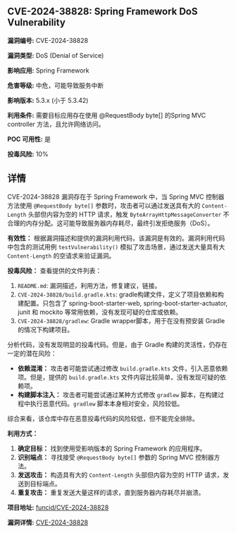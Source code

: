 ## CVE-2024-38828: Spring Framework DoS Vulnerability

**漏洞编号:** CVE-2024-38828

**漏洞类型:** DoS (Denial of Service)

**影响应用:** Spring Framework

**危害等级:** 中危，可能导致服务中断

**影响版本:** 5.3.x (小于 5.3.42)

**利用条件:** 需要目标应用存在使用 @RequestBody byte[] 的Spring MVC controller 方法，且允许网络访问。

**POC 可用性:** 是

**投毒风险:** 10%

## 详情

CVE-2024-38828 漏洞存在于 Spring Framework 中，当 Spring MVC 控制器方法使用 `@RequestBody byte[]` 参数时，攻击者可以通过发送具有大的 `Content-Length` 头部但内容为空的 HTTP 请求，触发 `ByteArrayHttpMessageConverter` 不合理的内存分配。这可能导致服务器内存耗尽，最终引发拒绝服务（DoS）。

**有效性：**
根据漏洞描述和提供的漏洞利用代码，该漏洞是有效的。漏洞利用代码中包含的测试用例 `testVulnerability()` 模拟了攻击场景，通过发送大量具有大 `Content-Length` 的空请求来验证漏洞。

**投毒风险：**
查看提供的文件列表：
1.  `README.md`: 漏洞描述，利用方法，修复建议，链接。
2.  `CVE-2024-38828/build.gradle.kts`: gradle构建文件，定义了项目依赖和构建配置。只包含了 spring-boot-starter-web, spring-boot-starter-actuator, junit 和 mockito 等常用依赖，没有发现可疑的仓库或依赖。
3.  `CVE-2024-38828/gradlew`: Gradle wrapper脚本，用于在没有预安装 Gradle 的情况下构建项目。

分析代码，没有发现明显的投毒代码。但是，由于 Gradle 构建的灵活性，仍存在一定的潜在风险：

*   **依赖混淆：** 攻击者可能尝试通过修改 `build.gradle.kts` 文件，引入恶意依赖项。但是，提供的 `build.gradle.kts` 文件内容比较简单，没有发现可疑的依赖项。
*   **构建脚本注入：** 攻击者可能尝试通过某种方式修改 `gradlew` 脚本，在构建过程中执行恶意代码。`gradlew` 脚本本身相对安全，风险较低。

综合来看，该仓库中存在恶意投毒代码的风险较低，但不能完全排除。

**利用方式：**
1.  **确定目标：** 找到使用受影响版本的 Spring Framework 的应用程序。
2.  **识别端点：** 寻找接受 `@RequestBody byte[]` 参数的 Spring MVC 控制器方法。
3.  **发送攻击：** 构造具有大的 `Content-Length` 头部但内容为空的 HTTP 请求，发送到目标端点。
4.  **重复攻击：** 重复发送大量这样的请求，直到服务器内存耗尽并崩溃。


**项目地址:** [funcid/CVE-2024-38828](https://github.com/funcid/CVE-2024-38828)

**漏洞详情:** [CVE-2024-38828](https://nvd.nist.gov/vuln/detail/CVE-2024-38828)